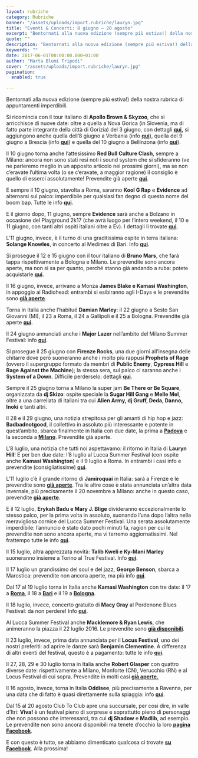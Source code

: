 ```yaml
---
layout: rubriche
category: Rubriche
banner: "/assets/uploads/import.rubriche/lauryn.jpg"
title: "Eventi & Concerti: 8 giugno – 20 agosto"
excerpt: "Bentornati alla nuova edizione (sempre più estiva!) della nostra rubrica di appuntamenti imperdibili. Si ricomincia con il tour italiano di Apollo Brown & Skyzoo, che si arricchisce di nuove date: oltre a quella a Nova Gorica (in Slovenia, ma di fatto parte integrante della città di Gorizia) del 3 giugno, con dettagli qui, si aggiungono anche quella [&hellip"
quote: ""
description: "Bentornati alla nuova edizione (sempre più estiva!) della nostra rubrica di appuntamenti imperdibili. Si ricomincia con il tour italiano di Apollo Brown & Skyzoo, che si arricchisce di nuove date: oltre a quella a Nova Gorica (in Slovenia, ma di fatto parte integrante della città di Gorizia) del 3 giugno, con dettagli qui, si aggiungono anche quella [&hellip"
keywords: ""
date: 2017-06-01T00:00:00.000+01:00
author: "Marta Blumi Tripodi"
cover: "/assets/uploads/import.rubriche/lauryn.jpg"
pagination:
  enabled: true

---
```


Bentornati alla nuova edizione (sempre più estiva!) della nostra rubrica di appuntamenti imperdibili.

Si ricomincia con il tour italiano di **Apollo Brown & Skyzoo**, che si arricchisce di nuove date: oltre a quella a Nova Gorica (in Slovenia, ma di fatto parte integrante della città di Gorizia) del 3 giugno, con dettagli **[qui](https://www.facebook.com/events/1893228494287656/),** si aggiungono anche quella dell’8 giugno a Verbania (info [**qui**](https://www.facebook.com/events/191777631345674/?acontext=%7B%22action%5Fhistory%22%3A%22[%7B%5C%22surface%5C%22%3A%5C%22messaging%5C%22%2C%5C%22mechanism%5C%22%3A%5C%22attachment%5C%22%2C%5C%22extra%5Fdata%5C%22%3A%7B%7D%7D]%22%7D)), quella del 9 giugno a Brescia (info [**qui**](https://www.facebook.com/events/1841256362861873/?acontext=%7B%22action%5Fhistory%22%3A%22[%7B%5C%22surface%5C%22%3A%5C%22messaging%5C%22%2C%5C%22mechanism%5C%22%3A%5C%22attachment%5C%22%2C%5C%22extra%5Fdata%5C%22%3A%7B%7D%7D]%22%7D)) e quella del 10 giugno a Bellinzona (info [**qui**](https://www.facebook.com/events/1694374297531688/?acontext=%7B%22action%5Fhistory%22%3A%22[%7B%5C%22surface%5C%22%3A%5C%22messaging%5C%22%2C%5C%22mechanism%5C%22%3A%5C%22attachment%5C%22%2C%5C%22extra%5Fdata%5C%22%3A%7B%7D%7D]%22%7D)).

Il 10 giugno torna anche l’attesissimo **Red Bull Culture Clash**, sempre a Milano: ancora non sono stati resi noti i sound system che si sfideranno (ve ne parleremo meglio in un apposito articolo nei prossimi giorni), ma se non c’eravate l’ultima volta (o se c’eravate, a maggior ragione) il consiglio è quello di esserci assolutamente! Prevendite già aperte [**qui**](http://www.ticketone.it/red-bull-music-academy-culture-clash-biglietti.html?affiliate=ITT&doc=artistPages/tickets&fun=artist&action=tickets&erid=1870404).

E sempre il 10 giugno, stavolta a Roma, saranno **Kool G Rap** e **Evidence** ad alternarsi sul palco: imperdibile per qualsiasi fan degno di questo nome del boom bap. Tutte le info [**qui**](https://www.facebook.com/events/1190161024428475/).

E il giorno dopo, 11 giugno, sempre **Evidence** sarà anche a Bolzano in occasione del Playground 2k17 (che avrà luogo per l’intero weekend, il 10 e 11 giugno, con tanti altri ospiti italiani oltre a Ev). I dettagli li trovate [**qui**](https://www.facebook.com/events/1968212090076530/).

L’11 giugno, invece, è il turno di una graditissima ospite in terra italiana: **Solange Knowles**, in concerto al Medimex di Bari. Info [**qui**](https://www.facebook.com/events/1800459683603796/?acontext=%7B%22ref%22%3A%223%22%2C%22ref%5Fnewsfeed%5Fstory%5Ftype%22%3A%22regular%22%2C%22action%5Fhistory%22%3A%22null%22%7D).

Si prosegue il 12 e 15 giugno con il tour italiano di **Bruno Mars**, che farà tappa rispettivamente a Bologna e Milano. Le prevendite sono ancora aperte, ma non si sa per quanto, perché stanno già andando a ruba: potete acquistarle [**qui**](http://www.ticketone.it/bruno-mars.html?doc=artistPages/overview&fun=artist&action=overview&kuid=458558).

Il 16 giugno, invece, arrivano a Monza **James Blake e Kamasi Washington**, in appoggio ai Radiohead: entrambi si esibiranno agli I-Days e le prevendite sono [**già aperte**](http://www.indipendente.com/C1/1838/Content.aspx/Eventi/Radiohead%5Fe%5FJames%5FBlake%5F16%5F06%5F2017#.WHPGd7bhCRs).

Torna in Italia anche l’habitué **Damian Marley**: il 22 giugno a Sesto San Giovanni (MI), il 23 a Roma, il 24 a Gallipoli e il 25 a Bologna. Prevendite già aperte [**qui**](http://www.ticketone.it/biglietti.html?affiliate=ITT&doc=artistPages/overview&fun=artist&action=overview&kuid=498981&xtmc=damian%5Fmarley&xtnp=1&xtcr=1).

Il 24 giugno annunciati anche i **Major Lazer** nell’ambito del Milano Summer Festival: info [**qui**](https://www.facebook.com/events/371825963182867/).

Si prosegue il 25 giugno con **Firenze Rocks**, una due giorni all’insegna delle chitarre dove però suoneranno anche i molto più rappusi **Prophets of Rage** (ovvero il supergruppo formato da membri di **Public Enemy**, **Cypress Hill** e **Rage Against the Machine**); la stessa sera, sul palco ci saranno anche i **System of a Down**. Difficile perderselo: dettagli [**qui**](https://www.facebook.com/firenzerocks/).

Sempre il 25 giugno torna a Milano la super jam **Be There or Be Square**, organizzata da **dj Skizo**: ospite speciale la **Sugar Hill Gang** e **Melle Mel**, oltre a una carrellata di italiani tra cui **Alien Army, dj Gruff, Deda, Danno, Inoki** e tanti altri.

Il 28 e il 29 giugno, una notizia strepitosa per gli amanti di hip hop e jazz: **Badbadnotgood**, il collettivo in assoluto più interessante e potente in quest’ambito, sbarca finalmente in Italia con due date, la prima a [**Padova**](http://www.mailticket.it/evento/9991) e la seconda a [**Milano**](http://www.mailticket.it/evento/9988). Prevendite già aperte.

L’8 luglio, una notizia che tutti noi aspettavamo: il ritorno in Italia di **Lauryn Hill**! E per ben due date: l’8 luglio al Lucca Summer Festival (con ospite anche **Kamasi Washington**) e il 9 luglio a Roma. In entrambi i casi info e prevendite (consigliatissime) [**qui**](http://dalessandroegalli.com/events/463/ms-lauryn-hill).

L’11 luglio c’è il grande ritorno di **Jamiroquai** in Italia: sarà a Firenze e le prevendite sono [**già aperte**](https://www.livenation.it/artist/jamiroquai-tickets). Tra le altre cose è stata annunciata un’altra data invernale, più precisamente il 20 novembre a Milano: anche in questo caso, prevendite [**già aperte**](http://www.ticketone.it/biglietti.html?affiliate=ITT&doc=artistPages%2Ftickets&fun=artist&action=tickets&erid=1824350&includeOnlybookable=false&xtmc=jamiroquai&xtnp=1&xtcr=1).

E il 12 luglio, **Erykah Badu e Mary J. Blige** divideranno eccezionalmente lo stesso palco, per la prima volta in assoluto, suonando l’una dopo l’altra nella meravigliosa cornice del Lucca Summer Festival. Una serata assolutamente imperdibile: l’annuncio è stato dato pochi minuti fa, ragion per cui le prevendite non sono ancora aperte, ma vi terremo aggiornatissimi. Nel frattempo tutte le info [**qui**](http://dalessandroegalli.com/events/461/erykah-badu-mary-jblige).

Il 15 luglio, altra apprezzata novità: **Talib Kweli e Ky-Mani Marley** suoneranno insieme a Torino al True Festival. Info [**qui**](https://www.facebook.com/events/413535665698450/?acontext=%7B%22source%22%3A3%2C%22source%5Fnewsfeed%5Fstory%5Ftype%22%3A%22regular%22%2C%22action%5Fhistory%22%3A%22[%7B%5C%22surface%5C%22%3A%5C%22newsfeed%5C%22%2C%5C%22mechanism%5C%22%3A%5C%22feed%5Fstory%5C%22%2C%5C%22extra%5Fdata%5C%22%3A[]%7D]%22%2C%22has%5Fsource%22%3Atrue%7D&source=3&source%5Fnewsfeed%5Fstory%5Ftype=regular&action%5Fhistory=[%7B%22surface%22%3A%22newsfeed%22%2C%22mechanism%22%3A%22feed%5Fstory%22%2C%22extra%5Fdata%22%3A[]%7D]&has%5Fsource=1&fref=mentions).

Il 17 luglio un grandissimo del soul e del jazz, **George Benson**, sbarca a Marostica: prevendite non ancora aperte, ma più info [**qui**](http://dalessandroegalli.com/events/447/george-benson).

Dal 17 al 19 luglio torna in Italia anche **Kamasi Washington** con tre date: il 17 a [**Roma**](http://www.ticketone.it/), il 18 a [**Bari**](http://www.bookingshow.com/) e il 19 a [**Bologna**](http://www.mailticket.it/).

Il 18 luglio, invece, concerto gratuito di **Macy Gray** al Pordenone Blues Festival: da non perdere! Info [**qui**](http://dalessandroegalli.com/events/466/macy-gray).

Al Lucca Summer Festival anche **Macklemore & Ryan Lewis**, che animeranno la piazza il 22 luglio 2016\. Le prevendite sono [**già disponibili**](http://www.ticketone.it/macklemore-and-ryan-lewis-lucca-biglietti.html?affiliate=ITT&doc=artistPages%2Ftickets&fun=artist&action=tickets&key=1805316%249228159&jumpIn=yTix&kuid=466583&from=erdetaila).

Il 23 luglio, invece, prima data annunciata per il **Locus Festival**, uno dei nostri preferiti: ad aprire le danze sarà **Benjamin Clementine**. A differenza di altri eventi del festival, questo è a pagamento: tutte le info [**qui**](http://www.locusfestival.it/site/?p=2352).

Il 27, 28, 29 e 30 luglio torna in Italia anche **Robert Glasper** con quattro diverse date: rispettivamente a Milano, Monforte (CN), Verucchio (RN) e al Locus Festival di cui sopra. Prevendite in molti casi [**già aperte.**](http://www.ticketone.it/tickets.html?affiliate=IGA&doc=artistPages/tickets&fun=artist&action=tickets&includeOnlybookable=true&kuid=494818&xtor=SEC-303030332-GOO-[Robert%5FGlasper%5F-%5FSOLO]-[187020981817]-S-[robert%20glasper])

Il 16 agosto, invece, torna in Italia **Oddisee**, più precisamente a Ravenna, per una data che di fatto è quasi direttamente sulla spiaggia: info [**qui**](https://www.facebook.com/events/262889210784932/?acontext=%7B%22ref%22%3A%223%22%2C%22ref%5Fnewsfeed%5Fstory%5Ftype%22%3A%22regular%22%2C%22feed%5Fstory%5Ftype%22%3A%22361%22%2C%22action%5Fhistory%22%3A%22null%22%7D).

Dal 15 al 20 agosto Club To Club apre una succursale, per così dire, in valle d’Itri: **Viva!** è un festival pieno di sorprese e soprattutto pieno di personaggi che non possono che interessarci, tra cui **dj Shadow** e **Madlib**, ad esempio. Le prevendite non sono ancora disponibili ma tenete d’occhio la loro [**pagina Facebook**](https://www.facebook.com/clubtoclub/?fref=nf).

E con questo è tutto, se abbiamo dimenticato qualcosa ci trovate [**su Facebook**](https://www.facebook.com/hotmcmag). Alla prossima!